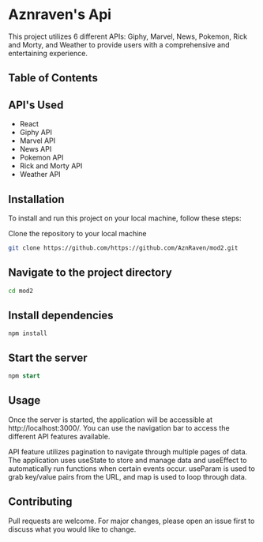 # Aznraven's Api
This project utilizes 6 different APIs: Giphy, Marvel, News, Pokemon, Rick and Morty, and Weather to provide users with a comprehensive and entertaining experience.

## Table of Contents
## API's Used
* React
* Giphy API
* Marvel API
* News API
* Pokemon API
* Rick and Morty API
* Weather API

## Installation
To install and run this project on your local machine, follow these steps:

Clone the repository to your local machine

```bash
git clone https://github.com/https://github.com/AznRaven/mod2.git
```

## Navigate to the project directory
```bash
cd mod2
```

## Install dependencies

```npm install```
## Start the server

```sql
npm start
```

## Usage
Once the server is started, the application will be accessible at http://localhost:3000/. You can use the navigation bar to access the different API features available.

API feature utilizes pagination to navigate through multiple pages of data. The application uses useState to store and manage data and useEffect to automatically run functions when certain events occur. useParam is used to grab key/value pairs from the URL, and map is used to loop through data.

## Contributing
Pull requests are welcome. For major changes, please open an issue first to discuss what you would like to change.